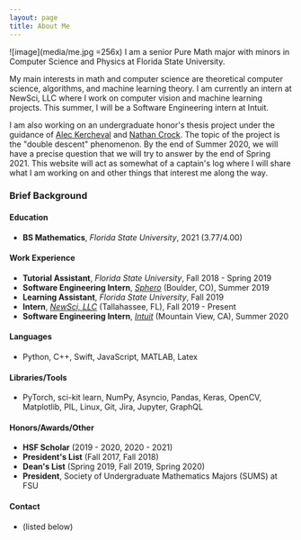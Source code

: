 ```yaml
---
layout: page
title: About Me
---
```

![image](media/me.jpg =256x)
I am a senior Pure Math major with minors in Computer Science and Physics at Florida State University.

My main interests in math and computer science are theoretical computer science, algorithms, and machine learning theory. I am currently an intern at NewSci, LLC where I work on computer vision and machine learning projects. This summer, I will be a Software Engineering intern at Intuit.

I am also working on an undergraduate honor's thesis project under the guidance of [Alec Kercheval](https://www.math.fsu.edu/~kercheva/) and [Nathan Crock](https://www.sc.fsu.edu/people?uid=ndc08). The topic of the project is the "double descent" phenomenon. By the end of Summer 2020, we will have a precise question that we will try to answer by the end of Spring 2021. This website will act as somewhat of a captain's log where I will share what I am working on and other things that interest me along the way.

### Brief Background

#### Education
* **BS Mathematics**, *Florida State University*, 2021 (3.77/4.00)

#### Work Experience
* **Tutorial Assistant**, *Florida State University*, Fall 2018 - Spring 2019
* **Software Engineering Intern**, *[Sphero](https://sphero.com/)* (Boulder, CO), Summer 2019
* **Learning Assistant**, *Florida State University*, Fall 2019
* **Intern**, *[NewSci, LLC](newsci.ai)* (Tallahassee, FL), Fall 2019 - Present
* **Software Engineering Intern**, *[Intuit](https://www.intuit.com/)* (Mountain View, CA), Summer 2020

#### Languages
* Python, C++, Swift, JavaScript, MATLAB, Latex

#### Libraries/Tools
* PyTorch, sci-kit learn, NumPy, Asyncio, Pandas, Keras, OpenCV, Matplotlib, PIL, Linux, Git, Jira, Jupyter, GraphQL

#### Honors/Awards/Other
* **HSF Scholar** (2019 - 2020, 2020 - 2021)
* **President's List** (Fall 2017, Fall 2018)
* **Dean's List** (Spring 2019, Fall 2019, Spring 2020)
* **President**, Society of Undergraduate Mathematics Majors (SUMS) at FSU

#### Contact
* (listed below)

